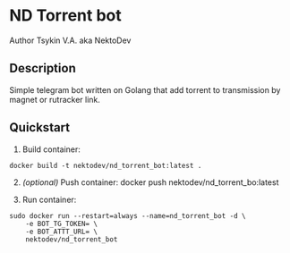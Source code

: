 # ND Torrent bot
Author Tsykin V.A. aka NektoDev
## Description

Simple telegram bot written on Golang that add torrent to transmission by magnet or rutracker link. 

## Quickstart

1. Build container:
```
docker build -t nektodev/nd_torrent_bot:latest .
```

2. _(optional)_ Push container:
docker push nektodev/nd_torrent_bo:latest

3. Run container:
```
sudo docker run --restart=always --name=nd_torrent_bot -d \
    -e BOT_TG_TOKEN= \
    -e BOT_ATTT_URL= \
    nektodev/nd_torrent_bot
```


